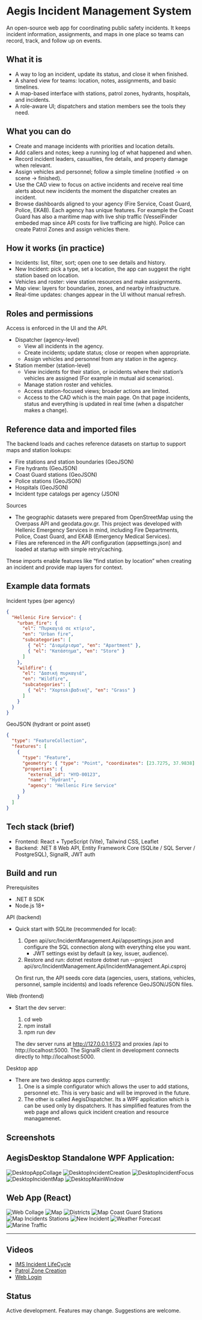 # Aegis Incident Management System

An open-source web app for coordinating public safety incidents. It keeps incident information, assignments, and maps in one place so teams can record, track, and follow up on events.

## What it is
- A way to log an incident, update its status, and close it when finished.
- A shared view for teams: location, notes, assignments, and basic timelines.
- A map-based interface with stations, patrol zones, hydrants, hospitals, and incidents.
- A role-aware UI; dispatchers and station members see the tools they need.

## What you can do
- Create and manage incidents with priorities and location details.
- Add callers and notes; keep a running log of what happened and when.
- Record incident leaders, casualties, fire details, and property damage when relevant.
- Assign vehicles and personnel; follow a simple timeline (notified → on scene → finished).
- Use the CAD view to focus on active incidents and receive real time alerts about new incidents the moment the dispatcher creates an incident.
- Browse dashboards aligned to your agency (Fire Service, Coast Guard, Police, EKAB). Each agency has unique features. For example the Coast Guard has also a maritime map with live ship traffic (VesselFinder embeded map since API costs for live trafficing are high). Police can create Patrol Zones and assign vehicles there.

## How it works (in practice)
- Incidents: list, filter, sort; open one to see details and history.
- New Incident: pick a type, set a location, the app can suggest the right station based on location.
- Vehicles and roster: view station resources and make assignments.
- Map view: layers for boundaries, zones, and nearby infrastructure.
- Real-time updates: changes appear in the UI without manual refresh.

## Roles and permissions
Access is enforced in the UI and the API.

- Dispatcher (agency-level)
  - View all incidents in the agency.
  - Create incidents; update status; close or reopen when appropriate.
  - Assign vehicles and personnel from any station in the agency.
- Station member (station-level)
  - View incidents for their station, or incidents where their station’s vehicles are assigned (For example in mutual aid scenarios).
  - Manage station roster and vehicles.
  - Access station-focused views; broader actions are limited.
  - Access to the CAD which is the main page. On that page incidents, status and everything is updated in real time (when a dispatcher makes a change).

## Reference data and imported files
The backend loads and caches reference datasets on startup to support maps and station lookups:
- Fire stations and station boundaries (GeoJSON)
- Fire hydrants (GeoJSON)
- Coast Guard stations (GeoJSON)
- Police stations (GeoJSON)
- Hospitals (GeoJSON)
- Incident type catalogs per agency (JSON)

Sources
- The geographic datasets were prepared from OpenStreetMap using the Overpass API and geodata.gov.gr. This project was developed with Hellenic Emergency Services in mind, including Fire Departments, Police, Coast Guard, and EKAB (Emergency Medical Services).
- Files are referenced in the API configuration (appsettings.json) and loaded at startup with simple retry/caching.

These imports enable features like “find station by location” when creating an incident and provide map layers for context.

## Example data formats

Incident types (per agency)
```json path=null start=null
{
  "Hellenic Fire Service": {
    "urban_fire": {
      "el": "Πυρκαγιά σε κτίριο",
      "en": "Urban fire",
      "subcategories": [
        { "el": "Διαμέρισμα", "en": "Apartment" },
        { "el": "Κατάστημα", "en": "Store" }
      ]
    },
    "wildfire": {
      "el": "Δασική πυρκαγιά",
      "en": "Wildfire",
      "subcategories": [
        { "el": "Χορτολιβαδική", "en": "Grass" }
      ]
    }
  }
}
```

GeoJSON (hydrant or point asset)
```json path=null start=null
{
  "type": "FeatureCollection",
  "features": [
    {
      "type": "Feature",
      "geometry": { "type": "Point", "coordinates": [23.7275, 37.9838] },
      "properties": {
        "external_id": "HYD-00123",
        "name": "Hydrant",
        "agency": "Hellenic Fire Service"
      }
    }
  ]
}
```

## Tech stack (brief)
- Frontend: React + TypeScript (Vite), Tailwind CSS, Leaflet
- Backend: .NET 8 Web API, Entity Framework Core (SQLite / SQL Server / PostgreSQL), SignalR, JWT auth

## Build and run
Prerequisites
- .NET 8 SDK
- Node.js 18+

API (backend)
- Quick start with SQLite (recommended for local):
  1) Open api/src/IncidentManagement.Api/appsettings.json and configure the SQL connection along with everything else you want.
     - JWT settings exist by default (a key, issuer, audience).
  2) Restore and run:
     dotnet restore
     dotnet run --project api/src/IncidentManagement.Api/IncidentManagement.Api.csproj

  On first run, the API seeds core data (agencies, users, stations, vehicles, personnel, sample incidents) and loads reference GeoJSON/JSON files.

Web (frontend)
- Start the dev server:
  1) cd web
  2) npm install
  3) npm run dev

  The dev server runs at http://127.0.0.1:5173 and proxies /api to http://localhost:5000. The SignalR client in development connects directly to http://localhost:5000.

Desktop app
- There are two desktop apps currently:
  1) One is a simple configurator which allows the user to add stations, personnel etc. This is very basic and will be improved in the future.
  2) The other is called AegisDispatcher. Its a WPF application which is can be used only by dispatchers. It has simplified features from the web page and allows quick incident creation and resource managamenet.

## Screenshots

## AegisDesktop Standalone WPF Application:
![DesktopAppCollage](media/DesktopAppCollage.png)
![DesktopIncidentCreation](media/DesktopIncidentCreation.png)
![DesktopIncidentFocus](media/DesktopIncidentFocus.png)
![DesktopIncidentMap](media/DesktopIncidentMap.png)
![DesktopMainWindow](media/DesktopMainWindow.png)

## Web App (React)
![Web Collage](media/WebCollage.png)
![Map](media/map.png)
![Districts](media/districts.png)
![Map Coast Guard Stations](media/map_coast_guard_stations.png)
![Map Incidents Stations](media/map_incidents_stations.png)
![New Incident](media/NewIncident.png)
![Weather Forecast](media/WeatherForecast.png)
![Marine Traffic](media/marineTraffic.png)

---

## Videos
- [IMS Incident LifeCycle](media/IMS_Incident_LifeCycle.mp4)
- [Patrol Zone Creation](media/Patrol%20Zone%20Creation.mp4)
- [Web Login](media/WebLogin.mp4)

## Status
Active development. Features may change. Suggestions are welcome.
